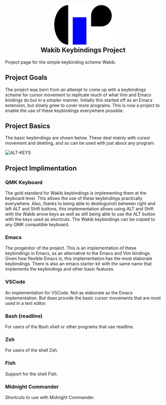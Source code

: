 <h2 align="center"><img src="https://raw.githubusercontent.com/darkstego/wakib-vscode-keybindings/main/images/icon.png" height="128"><br>Wakib Keybindings Project</h2>

Project page for the simple keybinding scheme Wakib. 

## Project Goals

The project was born from an attempt to come up with a keybindings scheme for cursor movement to replicate much of what Vim and Emacs bindings do but in a simpler manner. Initially this started off as an Emacs extension, but slowly grew to cover more programs. This is now a project to enable the use of these keybindings everywhere possible.

## Project Basics

The basic keybindings are shown below. These deal mainly with cursor movement and deleting, and so can be used with just about any program.

![ALT-KEYS](https://i.postimg.cc/Fz0qq6DQ/Keyboard-ALT-Layout3.png "wakib-keys alt bindings")

## Project Implimentation

### QMK Keyboard

The gold standard for Wakib keybindings is implementing them at the keyboard level. This allows the use of these keybindings practically everywhere. Also, thanks to being able to destinguinsh between right and left ALT and Shift buttons, this implementation allows using ALT and Shift with the Wakib arrow keys as well as still being able to use the ALT button with the keys used as shortcuts. The Wakib keybindings can be copied to any QMK compatible keyboard.

### Emacs

The progenitor of the project. This is an implementation of these keybindings in Emacs, as an alternative to the Emacs and Vim bindings. Given how flexible Emacs is, this implementation has the most elaborate keybindings. There is also an emacs starter-kit with the same name that implements the keybindings and other basic features.

### VSCode

An implementation for VSCode. Not as elaborate as the Emacs implementation. But does provide the basic cursor movements that are most used in a text editor.

### Bash (readline)

For users of the Bash shell or other programs that use readline.

### Zsh

For users of the shell Zsh.

### Fish

Support for the shell Fish.

### Midnight Commander

Shortcuts to use with Midnight Commander.
